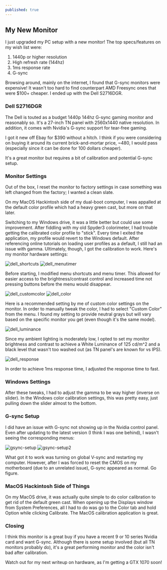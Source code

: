 ```yaml
---
published: true
---
```

## My New Monitor

I just upgraded my PC setup with a new monitor! The top specs/features on my wish list were:
1. 1440p or higher resolution
2. High refresh rate (144hz)
3. 1ms response rate
4. G-sync

Browsing around, mainly on the internet, I found that G-sync monitors were expensive! It wasn't too hard to find counterpart AMD Freesync ones that were $100+ cheaper. I ended up with the Dell S2716DGR.

### Dell S2716DGR

The Dell is touted as a budget 1440p 144hz G-sync gaming monitor and reasonably so. It's a 27-inch TN panel with 2560x1440 native resolution. In addition, it comes with Nvidia's G-sync support for tear-free gaming.

I got it new off Ebay for $390 without a hitch. I think if you were considering on buying it around its current brick-and-mortar price, ~480, I would pass (especially since it can be done for 100 dollars cheaper).

It's a great monitor but requires a bit of calibration and potential G-sync setup.

### Monitor Settings

Out of the box, I reset the monitor to factory settings in case something was left changed from the factory; I wanted a clean slate.

On my MacOS Hackintosh side of my dual-boot computer, I was appalled at the default color profile which had a heavy green cast, but more on that later.

Switching to my Windows drive, it was a little better but could use some improvement. After fiddling with my old Spyder3 colorimeter, I had trouble getting the calibrated color profile to "stick". Every time I exited the application, my profile would revert to the Windows default. After referencing online tutorials on loading user profiles as a default, I still had an issue with gamma. Ultimately, though, I got the calibration to work. Here's my monitor hardware settings:

![dell_shortcuts]({{site.baseurl}}/images/dell/dell_shortcuts.jpg)
![dell_menutimer]({{site.baseurl}}/images/dell/dell_menutimer.jpg)

Before starting, I modified menu shortcuts and menu timer. This allowed for easier access to the brightness/contrast control and increased time not pressing buttons before the menu would disappear.

![dell_customcolor]({{site.baseurl}}/images/dell/dell_customcolor.jpg)
![dell_color]({{site.baseurl}}/images/dell/dell_color.jpg)

Here is a recommended setting by me of custom color settings on the monitor. In order to manually tweak the color, I had to select "Custom Color" from the menu. I found my setting to provide neutral grays but will vary based on the specific monitor you get (even though it's the same model).

![dell_luminance]({{site.baseurl}}/images/dell/dell_luminance.jpg)

Since my ambient lighting is moderately low, I opted to set my monitor brightness and contrast to achieve a White Luminance of 125 cd/m^2 and a black level that wasn't too washed out (as TN panel's are known for vs IPS).

![dell_response]({{site.baseurl}}/images/dell/dell_response.jpg)

In order to achieve 1ms response time, I adjusted the response time to fast.

### Windows Settings

After these tweaks, I had to adjust the gamma to be way higher (inverse on slider). In the Windows color calibration settings, this was pretty easy, just pulling down the slider almost to the bottom.

### G-sync Setup

I did have an issue with G-sync not showing up in the Nvidia control panel. Even after updating to the latest version (I think I was one behind), I wasn't seeing the corresponding menus:

![gsync-setup]({{site.baseurl}}/images/dell/gsync-setup.PNG)
![gsync-setup2]({{site.baseurl}}/images/dell/gsync-setup2.PNG)

What got it to work was turning on global V-sync and restarting my computer. However, after I was forced to reset the CMOS on my motherboard (due to an unrelated issue), G-sync appeared as normal. Go figure.

### MacOS Hackintosh Side of Things

On my MacOS drive, it was actually quite simple to do color calibration to get rid of the default green cast. When opening up the Displays window from System Preferences, all I had to do was go to the Color tab and hold Option while clicking Calibrate. The MacOS calibration application is great.

### Closing

I think this monitor is a great buy if you have a recent 9 or 10 series Nvidia card and want G-sync. Although there is some setup involved (but all TN monitors probably do), it's a great performing monitor and the color isn't bad after calibration.

Watch out for my next writeup on hardware, as I'm getting a GTX 1070 soon!
